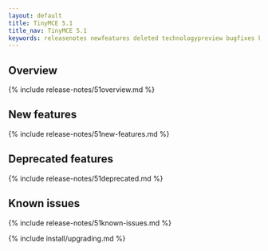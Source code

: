 ```yaml
---
layout: default
title: TinyMCE 5.1
title_nav: TinyMCE 5.1
keywords: releasenotes newfeatures deleted technologypreview bugfixes knownissues
---
```


## Overview

{% include release-notes/51overview.md %}

## New features

{% include release-notes/51new-features.md %}

## Deprecated features

{% include release-notes/51deprecated.md %}

## Known issues

{% include release-notes/51known-issues.md %}

{% include install/upgrading.md %}
